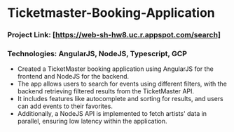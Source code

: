 # Ticketmaster-Booking-Application

### Project Link: [https://web-sh-hw8.uc.r.appspot.com/search]

### Technologies: AngularJS, NodeJS, Typescript, GCP

* Created a TicketMaster booking application using AngularJS for the frontend and NodeJS for the backend.
* The app allows users to search for events using different filters, with the backend retrieving filtered results from the TicketMaster API.
* It includes features like autocomplete and sorting for results, and users can add events to their favorites.
* Additionally, a NodeJS API is implemented to fetch artists' data in parallel, ensuring low latency within the application.
